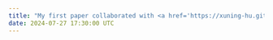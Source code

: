 ```yaml
---
title: "My first paper collaborated with <a href='https://xuning-hu.github.io/'>Xuning Hu</a> was accepted by ISMAR 2024. Super excited!"
date: 2024-07-27 17:30:00 UTC
---
```

